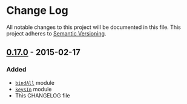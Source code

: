 # Change Log
All notable changes to this project will be documented in this file.
This project adheres to [Semantic Versioning](http://semver.org/).

## [0.17.0] - 2015-02-17
### Added
- [`bindAll`](https://github.com/tjmehta/101#bindAll) module
- [`keysIn`](https://github.com/tjmehta/101#keysIn) module
- This CHANGELOG file

[0.17.0]: https://github.com/tjmehta/101/compare/v0.16.1...v0.17.0
